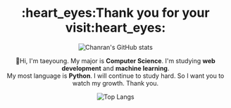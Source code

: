 <h1 align=center>:heart_eyes:Thank you for your visit:heart_eyes:</h1>

<div align=center>
  
![Chanran's GitHub stats](https://github-readme-stats.vercel.app/api?username=Chanran33&hide=stars&count_private=true&show_icons=true&theme=material-palenight)

</div>

<div align=center>
  
  :wave:Hi, I'm taeyoung. My major is **Computer Science**. I'm studying **web development** and **machine learning**. <br>
  My most language is **Python**. I will continue to study hard. So I want you to watch my growth. Thank you.
  
  
</div>

<div align=center>
  
![Top Langs](https://github-readme-stats.vercel.app/api/top-langs/?username=Chanran33&layout=compact)

</div>

